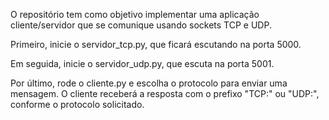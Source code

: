 O repositório tem como objetivo implementar uma aplicação cliente/servidor que se comunique usando sockets TCP e UDP.

Primeiro, inicie o servidor_tcp.py, que ficará escutando na porta 5000.

Em seguida, inicie o servidor_udp.py, que escuta na porta 5001.

Por último, rode o cliente.py e escolha o protocolo para enviar uma mensagem. O cliente receberá a resposta com o prefixo "TCP:" ou "UDP:", conforme o protocolo solicitado.